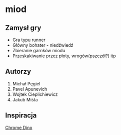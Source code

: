 # miod

## Zamysł gry
 - Gra typu runner
 - Główny bohater - niedźwiedź
 - Zbieranie garnków miodu
 - Przeskakiwanie przez płoty, wrogów(pszczół?) itp

## Autorzy
1. Michał Pęgiel
2. Pavel Apunevich
3. Wojtek Cieplichiewicz
4. Jakub Miśta

## Inspiracja
[Chrome Dino](https://chromedino.com/)
